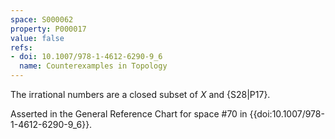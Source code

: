 ```yaml
---
space: S000062
property: P000017
value: false
refs:
- doi: 10.1007/978-1-4612-6290-9_6
  name: Counterexamples in Topology
---
```


The irrational numbers are a closed subset of $X$ and {S28|P17}.

Asserted in the General Reference Chart for space #70 in
{{doi:10.1007/978-1-4612-6290-9_6}}.
